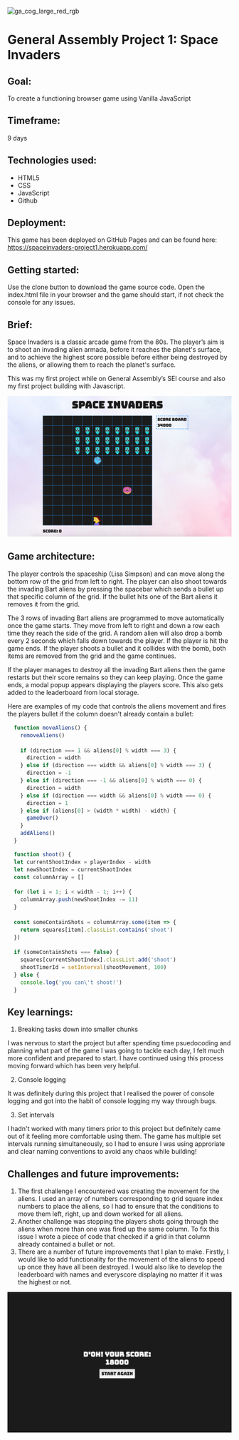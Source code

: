 ![ga_cog_large_red_rgb](https://cloud.githubusercontent.com/assets/40461/8183776/469f976e-1432-11e5-8199-6ac91363302b.png)

# General Assembly Project 1: Space Invaders

## Goal:
To create a functioning browser game using Vanilla JavaScript

## Timeframe:
9 days

## Technologies used:
* HTML5
* CSS
* JavaScript
* Github

## Deployment: 
This game has been deployed on GitHub Pages and can be found here: https://spaceinvaders-project1.herokuapp.com/

## Getting started: 
Use the clone button to download the game source code. Open the index.html file in your browser and the game should start, if not check the console for any issues.

## Brief: 
Space Invaders is a classic arcade game from the 80s. The player’s aim is to shoot an invading alien armada, before it reaches the planet's surface, and to achieve the highest score possible before either being destroyed by the aliens, or allowing them to reach the planet's surface.

This was my first project while on General Assembly’s SEI course and also my first project building with Javascript.

![screenshot of space invaders game](https://github.com/abigailforeman1/sei-project-1/raw/master/assets/space_invaders.png)

## Game architecture:
The player controls the spaceship (Lisa Simpson) and can move along the bottom row of the grid from left to right. The player can also shoot towards the invading Bart aliens by pressing the spacebar which sends a bullet up that specific column of the grid. If the bullet hits one of the Bart aliens it removes it from the grid. 

The 3 rows of invading Bart aliens are programmed to move automatically once the game starts. They move from left to right and down a row each time they reach the side of the grid. A random alien will also drop a bomb every 2 seconds which falls down towards the player. If the player is hit the game ends. If the player shoots a bullet and it collides with the bomb, both items are removed from the grid and the game continues. 

If the player manages to destroy all the invading Bart aliens then the game restarts but their score remains so they can keep playing. Once the game ends, a modal popup appears displaying the players score. This also gets added to the leaderboard from local storage.

Here are examples of my code that controls the aliens movement and fires the players bullet if the column doesn't already contain a bullet:

```javascript
  function moveAliens() {
    removeAliens()

    if (direction === 1 && aliens[0] % width === 3) {
      direction = width
    } else if (direction === width && aliens[0] % width === 3) {
      direction = -1
    } else if (direction === -1 && aliens[0] % width === 0) {
      direction = width
    } else if (direction === width && aliens[0] % width === 0) {
      direction = 1
    } else if (aliens[0] > (width * width) - width) {  
      gameOver()
    }
    addAliens()
  }
```

```javascript
  function shoot() {
  let currentShootIndex = playerIndex - width 
  let newShootIndex = currentShootIndex 
  const columnArray = [] 
  
  for (let i = 1; i < width - 1; i++) {
    columnArray.push(newShootIndex -= 11) 
  }

  const someContainShots = columnArray.some(item => { 
    return squares[item].classList.contains('shoot')
  })

  if (someContainShots === false) {
    squares[currentShootIndex].classList.add('shoot')
    shootTimerId = setInterval(shootMovement, 100) 
  } else {
    console.log('you can\'t shoot!')
  }
```

## Key learnings:
1. Breaking tasks down into smaller chunks 

I was nervous to start the project but after spending time psuedocoding and planning what part of the game I was going to tackle each day, I felt much more confident and prepared to start. I have continued using this process moving forward which has been very helpful.

2. Console logging

It was definitely during this project that I realised the power of console logging and got into the habit of console logging my way through bugs.  

3. Set intervals 

I hadn't worked with many timers prior to this project but definitely came out of it feeling more comfortable using them. The game has multiple set intervals running simultaneously, so I had to ensure I was using approriate and clear naming conventions to avoid any chaos while building! 

## Challenges and future improvements:
1. The first challenge I encountered was creating the movement for the aliens. I used an array of numbers corresponding to grid square index numbers to place the aliens, so I had to ensure that the conditions to move them left, right, up and down worked for all aliens.
2. Another challenge was stopping the players shots going through the aliens when more than one was fired up the same column. To fix this issue I wrote a piece of code that checked if a grid in that column already contained a bullet or not.
3. There are a number of future improvements that I plan to make. Firstly, I would like to add functionality for the movement of the aliens to speed up once they have all been destroyed. I would also like to develop the leaderboard with names and everyscore displaying no matter if it was the highest or not.

![screenshot of space invaders game over](https://github.com/abigailforeman1/sei-project-1/raw/master/assets/space_invaders2.png)

